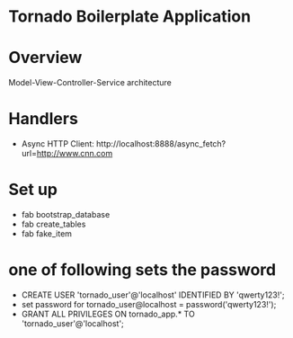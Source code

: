 # Tornado Boilerplate Application

# Overview
Model-View-Controller-Service architecture

# Handlers
- Async HTTP Client: http://localhost:8888/async_fetch?url=http://www.cnn.com

# Set up
- fab bootstrap_database
- fab create_tables
- fab fake_item

# one of following sets the password
- CREATE USER 'tornado_user'@'localhost' IDENTIFIED BY 'qwerty123!';
- set password for tornado_user@localhost = password('qwerty123!');
- GRANT ALL PRIVILEGES ON tornado_app.* TO 'tornado_user'@'localhost';
